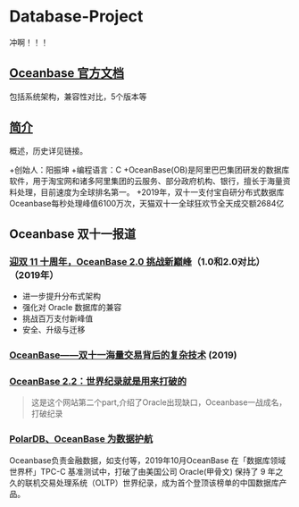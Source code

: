# Database-Project
冲啊！！！
## [Oceanbase 官方文档](https://www.oceanbase.com/docs/oceanbase-database/oceanbase-database/V2.2.76/product-updates)
包括系统架构，兼容性对比，5个版本等

## [简介](https://zh.m.wikipedia.org/wiki/OceanBase)
概述，历史详见链接。

+创始人：阳振坤
+编程语言：C
+OceanBase(OB)是阿里巴巴集团研发的数据库软件，用于淘宝网和诸多阿里集团的云服务、部分政府机构、银行，擅长于海量资料处理，目前速度为全球排名第一。
+2019年，双十一支付宝自研分布式数据库Oceanbase每秒处理峰值6100万次，天猫双十一全球狂欢节全天成交额2684亿

## Oceanbase 双十一报道
### [迎双 11 十周年，OceanBase 2.0 挑战新巅峰](https://www.infoq.cn/article/wwpgfqhf7r8o4qybvogs)（1.0和2.0对比）（2019年）

+ 进一步提升分布式架构
+ 强化对 Oracle 数据库的兼容
+ 挑战百万支付新峰值
+ 安全、升级与迁移

### [OceanBase——双十一海量交易背后的复杂技术](https://www.huaweicloud.com/articles/01a2b3a333fcd17af1e4a42698044acc.html) (2019)
### [OceanBase 2.2：世界纪录就是用来打破的](https://developer.aliyun.com/article/727514)
> 这是这个网站第二个part,介绍了Oracle出现缺口，Oceanbase一战成名，打破纪录
### [PolarDB、OceanBase 为数据护航](https://www.jiqizhixin.com/articles/2019-11-19-15)
Oceanbase负责金融数据，如支付等，2019年10月OceanBase 在「数据库领域世界杯」TPC-C 基准测试中，打破了由美国公司 Oracle(甲骨文) 保持了 9 年之久的联机交易处理系统（OLTP）世界纪录，成为首个登顶该榜单的中国数据库产品。


